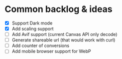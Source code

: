 # Common backlog & ideas

- [x] Support Dark mode
- [x] Add scaling support
- [ ] Add Avif support (current Canvas API only decode)
- [ ] Generate shareable url (that would work with curl) 
- [ ] Add counter of conversions
- [ ] Add mobile browser support for WebP